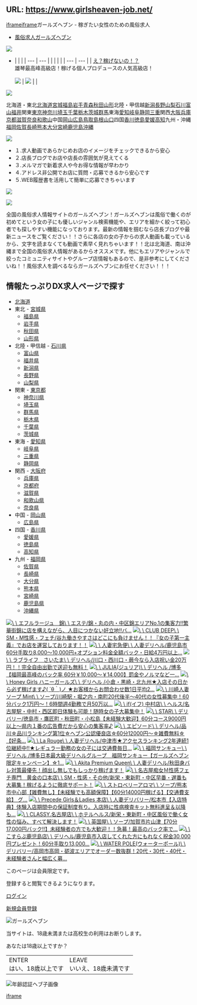 URL: https://www.girlsheaven-job.net/
---
[iframe](javascript:document.open();document.close();)[iframe](javascript:document.open();document.close();)ガールズヘブン \- 稼ぎたい女性のための風俗求人

- [風俗求人ガールズヘブン](https://www.girlsheaven-job.net/)

![](https://img.girlsheaven-job.net/img/fppc/zenkoku_newstitle2.png?cache01=20140325164251&imgopt=y)

- |     |     |
| --- | --- |
| |     |     |
| --- | --- |
| [え？稼げないの！？](https://www.girlsheaven-job.net/shiga/ghjnpickupnews/1795866/)<br>雄琴最高峰高級店！稼げる個人プロデュースの人気高級店！<br> <br>[![](https://img.girlsheaven-job.net/img/fppc/zenkoku_newsbtn.gif?cache01=20140826094344&imgopt=y)](https://www.girlsheaven-job.net/shiga/ghjnpickupnews/1795866/) | [![](https://img.girlsheaven-job.net/img/img_sys/adbanner2/adsv0001795866_ex_1.jpg?cache02=20240201133208&imgopt=y)](https://www.girlsheaven-job.net/shiga/ghjnpickupnews/1795866/) | |


![](https://img.girlsheaven-job.net/img/fppc/zenkoku_todofuken.png?cache01=20191126121640&imgopt=y)

北海道・東北[北海道](https://www.girlsheaven-job.net/hokkaido/)[宮城](https://www.girlsheaven-job.net/miyagi/)[福島](https://www.girlsheaven-job.net/fukushima/)[岩手](https://www.girlsheaven-job.net/iwate/)[青森](https://www.girlsheaven-job.net/aomori/)[秋田](https://www.girlsheaven-job.net/akita/)[山形](https://www.girlsheaven-job.net/yamagata/)北陸・甲信越[新潟](https://www.girlsheaven-job.net/niigata/)[長野](https://www.girlsheaven-job.net/nagano/)[山梨](https://www.girlsheaven-job.net/yamanashi/)[石川](https://www.girlsheaven-job.net/ishikawa/)[富山](https://www.girlsheaven-job.net/toyama/)[福井](https://www.girlsheaven-job.net/fukui/)関東[東京](https://www.girlsheaven-job.net/tokyo/)[神奈川](https://www.girlsheaven-job.net/kanagawa/)[埼玉](https://www.girlsheaven-job.net/saitama/)[千葉](https://www.girlsheaven-job.net/chiba/)[栃木](https://www.girlsheaven-job.net/tochigi/)[茨城](https://www.girlsheaven-job.net/ibaraki/)[群馬](https://www.girlsheaven-job.net/gunma/)東海[愛知](https://www.girlsheaven-job.net/aichi/)[岐阜](https://www.girlsheaven-job.net/gifu/)[静岡](https://www.girlsheaven-job.net/shizuoka/)[三重](https://www.girlsheaven-job.net/mie/)関西[大阪](https://www.girlsheaven-job.net/osaka/)[兵庫](https://www.girlsheaven-job.net/hyogo/)[京都](https://www.girlsheaven-job.net/kyoto/)[滋賀](https://www.girlsheaven-job.net/shiga/)[奈良](https://www.girlsheaven-job.net/nara/)[和歌山](https://www.girlsheaven-job.net/wakayama/)中国[岡山](https://www.girlsheaven-job.net/okayama/)[広島](https://www.girlsheaven-job.net/hiroshima/)[鳥取](https://www.girlsheaven-job.net/tottori/)[島根](https://www.girlsheaven-job.net/shimane/)[山口](https://www.girlsheaven-job.net/yamaguchi/)四国[香川](https://www.girlsheaven-job.net/kagawa/)[徳島](https://www.girlsheaven-job.net/tokushima/)[愛媛](https://www.girlsheaven-job.net/ehime/)[高知](https://www.girlsheaven-job.net/kochi/)九州・沖縄[福岡](https://www.girlsheaven-job.net/fukuoka/)[佐賀](https://www.girlsheaven-job.net/saga/)[長崎](https://www.girlsheaven-job.net/nagasaki/)[熊本](https://www.girlsheaven-job.net/kumamoto/)[大分](https://www.girlsheaven-job.net/oita/)[宮崎](https://www.girlsheaven-job.net/miyazaki/)[鹿児島](https://www.girlsheaven-job.net/kagoshima/)[沖縄](https://www.girlsheaven-job.net/okinawa/)

![](https://img.girlsheaven-job.net/img/fppc/zenkoku_girlsosusume2.png?cache01=20140325164250&imgopt=y)

- １.求人動画であらかじめお店のイメージをチェックできるから安心
- ２.店長ブログでお店や店長の雰囲気が見えてくる
- ３.メルマガで新着求人や今お得な情報が早わかり
- ４.アドレス非公開でお店に質問・応募できるから安心です
- ５.WEB履歴書を活用して簡単に応募できちゃいます

[![](https://img.girlsheaven-job.net/img/fppc/girlssmartphone.gif?cache01=20140225194021&imgopt=y)](https://www.girlsheaven-job.net/?pcmode=sp)

[![](https://img.girlsheaven-job.net/img/fppc/jobheaven.png?cache01=20180629150112&imgopt=y)](http://mensheaven.jp/)

全国の風俗求人情報サイトのガールズヘブン！ガールズヘブンは風俗で働くのが初めてという女の子にも優しいジャンル検索機能や、エリアを細かく絞って初心者でも探しやすい機能になっております。最新の情報を掴むなら店長ブログや最新ニュースをご覧ください！！さらに各店の女の子からの求人動画も載っているから、文字を読まなくても動画で素早く見れちゃいます！！北は北海道、南は沖縄まで全国の風俗求人情報があるからオススメです。他にもエリアやジャンルで絞ったコミュニティサイトやグループ店情報もあるので、是非参考にしてくださいね！！風俗求人を調べるならガールズヘブンにお任せください！！！


## 情報たっぷりDX求人ページで探す

- [北海道](https://www.girlsheaven-job.net/hokkaido/shop-list/if-dx/)
- 東北  - [宮城県](https://www.girlsheaven-job.net/miyagi/shop-list/if-dx/)
  - [福島県](https://www.girlsheaven-job.net/fukushima/shop-list/if-dx/)
  - [岩手県](https://www.girlsheaven-job.net/iwate/shop-list/if-dx/)
  - [秋田県](https://www.girlsheaven-job.net/akita/shop-list/if-dx/)
  - [山形県](https://www.girlsheaven-job.net/yamagata/shop-list/if-dx/)
- 北陸・甲信越  - [石川県](https://www.girlsheaven-job.net/ishikawa/shop-list/if-dx/)
  - [富山県](https://www.girlsheaven-job.net/toyama/shop-list/if-dx/)
  - [福井県](https://www.girlsheaven-job.net/fukui/shop-list/if-dx/)
  - [新潟県](https://www.girlsheaven-job.net/niigata/shop-list/if-dx/)
  - [長野県](https://www.girlsheaven-job.net/nagano/shop-list/if-dx/)
  - [山梨県](https://www.girlsheaven-job.net/yamanashi/shop-list/if-dx/)
- 関東  - [東京都](https://www.girlsheaven-job.net/tokyo/shop-list/if-dx/)
  - [神奈川県](https://www.girlsheaven-job.net/kanagawa/shop-list/if-dx/)
  - [埼玉県](https://www.girlsheaven-job.net/saitama/shop-list/if-dx/)
  - [群馬県](https://www.girlsheaven-job.net/gunma/shop-list/if-dx/)
  - [栃木県](https://www.girlsheaven-job.net/tochigi/shop-list/if-dx/)
  - [千葉県](https://www.girlsheaven-job.net/chiba/shop-list/if-dx/)
  - [茨城県](https://www.girlsheaven-job.net/ibaraki/shop-list/if-dx/)
- 東海  - [愛知県](https://www.girlsheaven-job.net/aichi/shop-list/if-dx/)
  - [岐阜県](https://www.girlsheaven-job.net/gifu/shop-list/if-dx/)
  - [三重県](https://www.girlsheaven-job.net/mie/shop-list/if-dx/)
  - [静岡県](https://www.girlsheaven-job.net/shizuoka/shop-list/if-dx/)
- 関西  - [大阪府](https://www.girlsheaven-job.net/osaka/shop-list/if-dx/)
  - [兵庫県](https://www.girlsheaven-job.net/hyogo/shop-list/if-dx/)
  - [京都府](https://www.girlsheaven-job.net/kyoto/shop-list/if-dx/)
  - [滋賀県](https://www.girlsheaven-job.net/shiga/shop-list/if-dx/)
  - [和歌山県](https://www.girlsheaven-job.net/wakayama/shop-list/if-dx/)
  - [奈良県](https://www.girlsheaven-job.net/nara/shop-list/if-dx/)
- 中国  - [岡山県](https://www.girlsheaven-job.net/okayama/shop-list/if-dx/)
  - [広島県](https://www.girlsheaven-job.net/hiroshima/shop-list/if-dx/)
- 四国  - [香川県](https://www.girlsheaven-job.net/kagawa/shop-list/if-dx/)
  - [愛媛県](https://www.girlsheaven-job.net/ehime/shop-list/if-dx/)
  - [徳島県](https://www.girlsheaven-job.net/tokushima/shop-list/if-dx/)
  - [高知県](https://www.girlsheaven-job.net/kochi/shop-list/if-dx/)
- 九州  - [福岡県](https://www.girlsheaven-job.net/fukuoka/shop-list/if-dx/)
  - [佐賀県](https://www.girlsheaven-job.net/saga/shop-list/if-dx/)
  - [長崎県](https://www.girlsheaven-job.net/nagasaki/shop-list/if-dx/)
  - [大分県](https://www.girlsheaven-job.net/oita/shop-list/if-dx/)
  - [熊本県](https://www.girlsheaven-job.net/kumamoto/shop-list/if-dx/)
  - [宮崎県](https://www.girlsheaven-job.net/miyazaki/shop-list/if-dx/)
  - [鹿児島県](https://www.girlsheaven-job.net/kagoshima/shop-list/if-dx/)
  - [沖縄県](https://www.girlsheaven-job.net/okinawa/shop-list/if-dx/)

[![](https://img.girlsheaven-job.net/img/img_sys/job/101245/job_b_top_a.jpg?cache01=20241113114510&imgopt=y)\\
\\
エフルラージュ　錦\\
\\
エステ/錦・丸の内・中区錦エリアNo.1の集客力‼️繁華街錦に店を構えながら、人目につかない好立地‼️バ…](https://www.girlsheaven-job.net/aichi/ma-22/sa-164/effle_nishiki/) [![](https://img.girlsheaven-job.net/img/img_sys/job/58494/job_b_top_a.jpg?cache01=20220211162259&imgopt=y)\\
\\
CLUB DEEP\\
\\
SM・M性感・フェチ/谷九働きやすさはどこにも負けません！！『女の子第一主義』でお店を運営しております！！](https://www.girlsheaven-job.net/osaka/ma-49/sa-472/deep_exce/) [![](https://img.girlsheaven-job.net/img/img_sys/job/147690/job_b_top_a.jpg?cache01=20240821192525&imgopt=y)\\
\\
人妻宅急便\\
\\
人妻デリヘル/鹿児島市60分手取り8,000～10,000円+オプション料金全額バック・日給4万円以上…](https://www.girlsheaven-job.net/kagoshima/ma-200/sa-352/okusama-deli/) [![](https://img.girlsheaven-job.net/img/img_sys/job/75574/job_b_top_a.jpg?cache01=20241227142507&imgopt=y)\\
\\
ラブライフ　さいたま\\
\\
デリヘル/川口・西川口・蕨今なら入店祝い金20万円！！完全自由出勤で送迎も無料！](https://www.girlsheaven-job.net/saitama/ma-239/sa-294/lovelifesaitama/) [![](https://img.girlsheaven-job.net/img/img_sys/job/135829/job_b_top_a.jpg?cache01=20241216133650&imgopt=y)\\
\\
JULIA(ジュリア)\\
\\
デリヘル /博多【福岡最高峰のバック率 60分￥10,000～￥14,000】罰金やノルマなど一…](https://www.girlsheaven-job.net/fukuoka/ma-83/sa-28/julia/) [![](https://img.girlsheaven-job.net/img/img_sys/job/125798/job_b_top_a.jpg?cache01=20250302063705&imgopt=y)\\
\\
Honey Girls ハニーガールズ\\
\\
デリヘル /小倉・黒崎・北九州★入店その日から必ず稼げます♪( ´θ｀)ノ ★お客様からお問合わせ数1日平均2…](https://www.girlsheaven-job.net/fukuoka/ma-84/sa-29/honeygirls/) [![](https://img.girlsheaven-job.net/img/img_sys/job/10012684/job_b_top_a.jpg?cache01=20240605155926&imgopt=y)\\
\\
川崎人妻ソープ Mint\\
\\
ソープ/川崎駅・堀之内・南町20代後半～40代の女性募集中！60分バック1万円～！6時間週4勤務で月50万以…](https://www.girlsheaven-job.net/kanagawa/ma-167/sa-127/mint/) [![](https://img.girlsheaven-job.net/img/img_sys/job/451/job_b_top_a.jpg?cache01=20240208161522&imgopt=y)\\
\\
if(イフ) 中村店\\
\\
ヘルス/名古屋駅・中村・西区即日体験も可能！随時女の子大募集中！](https://www.girlsheaven-job.net/aichi/ma-22/sa-161/if-1/) [![](https://img.girlsheaven-job.net/img/img_sys/job/58714/job_b_top_a.jpg?cache01=20241128111753&imgopt=y)\\
\\
STAR\\
\\
デリバリー/徳島市・鷹匠町・秋田町・小松島【未経験大歓迎】60分コース9000円以上～県内１番の広告費だから安心の集客率♪](https://www.girlsheaven-job.net/tokushima/ma-179/sa-414/star/) [![](https://img.girlsheaven-job.net/img/img_sys/job/132671/job_b_top_a.jpg?cache01=20241119174737&imgopt=y)\\
\\
エピソード\\
\\
デリヘル/品川☆品川ランキング第1位☆ヘブン公認優良店☆60分12000円～☆雑費無料☆【好条…](https://www.girlsheaven-job.net/tokyo/ma-67/sa-92/episode/) [![](https://img.girlsheaven-job.net/img/img_sys/job/148136/job_b_top_a.jpg?cache01=20250112114140&imgopt=y)\\
\\
La Rouge\\
\\
人妻デリヘル/中津市★アクセスランキング2年連続1位継続中!!★レギュラー勤務の女の子には交通費毎日…](https://www.girlsheaven-job.net/oita/ma-106/sa-337/la_rouge/) [![](https://img.girlsheaven-job.net/img/img_sys/job/153231/job_b_top_a.jpg?cache01=20241107142833&imgopt=y)\\
\\
福岡サンキュー\\
\\
デリヘル /博多日本最大級デリヘルグループ　福岡サンキュー【ガールズヘブン限定キャンペーン】☆1…](https://www.girlsheaven-job.net/fukuoka/ma-83/sa-28/fukuoka_thankyou/) [![](https://img.girlsheaven-job.net/img/img_sys/job/10023086/job_b_top_a.jpg?cache01=20230901120046&imgopt=y)\\
\\
Akita Premium Queen\\
\\
人妻デリヘル/秋田身バレ対策最優先！顔出し無しでもしっかり稼げます！](https://www.girlsheaven-job.net/akita/ma-135/sa-242/akitapremiumqueen/) [![](https://img.girlsheaven-job.net/img/img_sys/job/27294/job_b_top_a.jpg?cache01=20240805213751&imgopt=y)\\
\\
名古屋痴女Ｍ性感フェチ専門　黄金の口本店\\
\\
SM・性感・その他/新栄・東新町・中区早番・遅番も大募集！稼げるように徹底サポート！](https://www.girlsheaven-job.net/aichi/ma-22/sa-166/ougon-kuti/) [![](https://img.girlsheaven-job.net/img/img_sys/job/10008950/job_b_top_a.jpg?cache01=20240423194646&imgopt=y)\\
\\
ストロベリーアロマ\\
\\
ソープ/熊本市中心部【雑費無し】【未経験でも高額保障】【60分14000円稼げる】【交通費支給】 グ…](https://www.girlsheaven-job.net/kumamoto/ma-195/sa-324/koume_club_km/) [![](https://img.girlsheaven-job.net/img/img_sys/job/145992/job_b_top_a.jpg?cache01=20200630124202&imgopt=y)\\
\\
Precede Girls＆Ladies 本店\\
\\
人妻デリバリー/松本市【入店特典】体験入店期間中の保証制度有り。入店時に性病検査キット無料進呈＆以降も…](https://www.girlsheaven-job.net/nagano/ma-215/sa-539/matumotohitodumakeiderihel_sincere/) [![](https://img.girlsheaven-job.net/img/img_sys/job/391/job_b_top_a.jpg?cache01=20241022202140&imgopt=y)\\
\\
CLASSY.名古屋店\\
\\
ホテルヘルス/新栄・東新町・中区風俗で働く女性の悩み、すべて解決します！](https://www.girlsheaven-job.net/aichi/ma-22/sa-166/classy/) [![](https://img.girlsheaven-job.net/img/img_sys/job/10234/job_b_top_a.jpg?cache01=20241017150722&imgopt=y)\\
\\
英国屋\\
\\
ソープ/加賀市片山津【70分17,000円バック‼】未経験者の方でも大歓迎！！急募！最高のバック率で…](https://www.girlsheaven-job.net/ishikawa/ma-142/sa-450/eikokuya/) [![](https://img.girlsheaven-job.net/img/img_sys/job/132572/job_b_top_a.jpg?cache01=20250304145148&imgopt=y)\\
\\
こすらぶ鹿児島店\\
\\
デリヘル/鹿児島市入店してくれた方にもれなく祝金30,000円プレゼント！60分手取り13,000…](https://www.girlsheaven-job.net/kagoshima/ma-200/sa-352/coslove/) [![](https://img.girlsheaven-job.net/img/img_sys/job/29117/job_b_top_a.jpg?cache01=20240201103036&imgopt=y)\\
\\
WATER POLE(ウォーターポール)\\
\\
デリバリー/高岡市高岡・砺波エリアでオーダー数抜群！20代・30代・40代・未経験者さんと幅広く募…](https://www.girlsheaven-job.net/toyama/ma-146/sa-452/water_pole/)

このページは会員限定です。

登録すると閲覧できるようになります。

[ログイン](https://www.girlsheaven-job.net/tokyo/ghjnlogin/?act=12)

[新規会員登録](https://www.girlsheaven-job.net/tokyo/ghjnentry/)

![ガールズヘブン](https://img.girlsheaven-job.net/img/fppc/nenreicheck/logo.png?cache01=20220711101356&imgopt=y)

当サイトは、18歳未満または高校生の利用はお断りします。

あなたは18歳以上ですか？

|     |     |
| --- | --- |
| ENTER<br>はい、18歳以上です | LEAVE<br>いいえ、18歳未満です |

![年齢認証ヘブ子画像](https://img.girlsheaven-job.net/img/fppc/nenreicheck/logoheb.png?cache01=20220711101358&imgopt=y)

[iframe](https://td.doubleclick.net/td/ga/rul?tid=G-7D58KCM4BD&gacid=907643193.1741341062&gtm=45je5360v894616042z877048196za200zb77048196&dma=0&gcd=13l3l3l3l1l1&npa=0&pscdl=noapi&aip=1&fledge=1&frm=0&tag_exp=102067808~102482433~102539968~102587591~102640600~102717422~102788824&z=355050646)